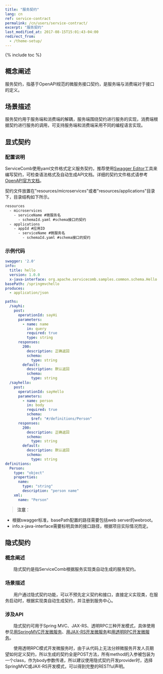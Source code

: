 ```yaml
---
title: "服务契约"
lang: cn
ref: service-contract
permalink: /cn/users/service-contract/
excerpt: "服务契约"
last_modified_at: 2017-08-15T15:01:43-04:00
redirect_from:
  - /theme-setup/
---
```


{% include toc %}
## 概念阐述

服务契约，指基于OpenAPI规范的微服务接口契约，是服务端与消费端对于接口的定义。

## 场景描述

服务契约用于服务端和消费端的解耦，服务端围绕契约进行服务的实现，消费端根据契约进行服务的调用，可支持服务端和消费端采用不同的编程语言实现。

## 显式契约

### 配置说明

ServiceComb使用yaml文件格式定义服务契约，推荐使用[Swagger Editor](http://editor.swagger.io/#/)工具来编写契约，可检查语法格式及自动生成API文档。详细的契约文件格式请参考[OpenAPI官方文档](https://github.com/OAI/OpenAPI-Specification/blob/master/versions/2.0.md)。

契约文件放置在"resources/microservices"或者"resources/applications"目录下，目录结构如下所示。

```txt
resources
  - microservices
    - serviceName #微服务名
      - schemaId.yaml #schema接口的契约
  - applications
    - appId #应用ID
      - serviceName #微服务名
        - schemaId.yaml #schema接口的契约
```

### 示例代码

```yaml
swagger: '2.0'
info:
  title: hello
  version: 1.0.0
  x-java-interface: org.apache.servicecomb.samples.common.schema.Hello
basePath: /springmvchello
produces:
  - application/json

paths:
  /sayhi:
    post:
      operationId: sayHi
      parameters:
        - name: name
          in: query
          required: true
          type: string
      responses:
        200:
          description: 正确返回
          schema:
            type: string
        default:
          description: 默认返回
          schema:
            type: string
  /sayhello:
    post:
      operationId: sayHello
      parameters:
        - name: person
          in: body
          required: true
          schema:
            $ref: "#/definitions/Person"
      responses:
        200:
          description: 正确返回
          schema:
            type: string
        default:
          description: 默认返回
          schema:
            type: string
definitions:
  Person:
    type: "object"
    properties:
      name:
        type: "string"
        description: "person name"
    xml:
      name: "Person"
```

> **注意**：  
- 根据swagger标准，basePath配置的路径需要包括web server的webroot。
- info.x-java-interface需要标明具体的接口路径，根据项目实际情况而定。

## 隐式契约
### 概念阐述

　　隐式契约是指ServiceComb根据服务实现类自动生成的服务契约。

### 场景描述

　　用户通过隐式契约功能，可以不预先定义契约和接口，直接定义实现类，在服务启动时，根据实现类自动生成契约，并注册到服务中心。

### 涉及API

　　隐式契约可用于Spring MVC、JAX-RS、透明RPC三种开发模式，具体使用参见[用SpringMVC开发微服务](/cn/users/develop-with-springmvc/)、[用JAX-RS开发微服务](/cn/users/develop-with-jax-rs/)和[用透明RPC开发微服务](/cn/users/develop-with-transparent-rpc/)。

　　使用透明RPC模式开发微服务时，由于从代码上无法分辨微服务开发人员期望如何定义契约，所以生成的契约全是POST方法，所有method的入参被包装为一个class，作为body参数传递，所以建议使用隐式契约开发provider时，选择SpringMVC或JAX-RS开发模式，可以得到完整的RESTful声明。
